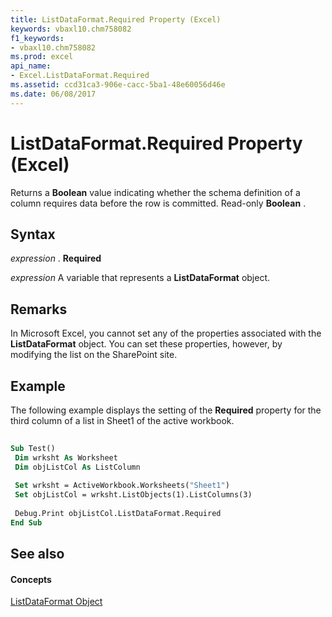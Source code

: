 ```yaml
---
title: ListDataFormat.Required Property (Excel)
keywords: vbaxl10.chm758082
f1_keywords:
- vbaxl10.chm758082
ms.prod: excel
api_name:
- Excel.ListDataFormat.Required
ms.assetid: ccd31ca3-906e-cacc-5ba1-48e60056d46e
ms.date: 06/08/2017
---
```



# ListDataFormat.Required Property (Excel)

 Returns a **Boolean** value indicating whether the schema definition of a column requires data before the row is committed. Read-only **Boolean** .


## Syntax

 _expression_ . **Required**

 _expression_ A variable that represents a **ListDataFormat** object.


## Remarks

In Microsoft Excel, you cannot set any of the properties associated with the  **ListDataFormat** object. You can set these properties, however, by modifying the list on the SharePoint site.


## Example

The following example displays the setting of the  **Required** property for the third column of a list in Sheet1 of the active workbook.


```vb
 
Sub Test() 
 Dim wrksht As Worksheet 
 Dim objListCol As ListColumn 
 
 Set wrksht = ActiveWorkbook.Worksheets("Sheet1") 
 Set objListCol = wrksht.ListObjects(1).ListColumns(3) 
 
 Debug.Print objListCol.ListDataFormat.Required 
End Sub
```


## See also


#### Concepts


[ListDataFormat Object](Excel.ListDataFormat.md)

